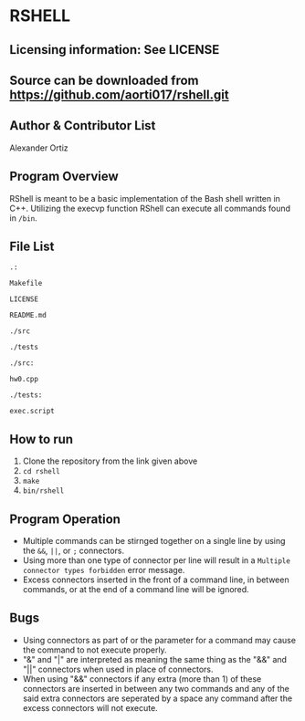 RSHELL
==========

Licensing information: See LICENSE
---
Source can be downloaded from https://github.com/aorti017/rshell.git
---

Author & Contributor List
----------
Alexander Ortiz

Program Overview
---------
RShell is meant to be a basic implementation of the Bash shell written in C++. Utilizing the execvp function RShell can execute all commands found in ```/bin```.

File List
----------
```
.:

Makefile

LICENSE

README.md

./src

./tests
```
```
./src:

hw0.cpp
```
```
./tests:

exec.script
```

How to run
----------

1. Clone the repository from the link given above
2. ```cd rshell```
3. ```make```
4. ```bin/rshell```

Program Operation
---------
* Multiple commands can be stirnged together on a single line by using the ```&&```, ```||```, or ```;``` connectors.
* Using more than one type of connector per line will result in a ```Multiple connector types forbidden``` error message.
* Excess connectors inserted in the front of a command line, in between commands, or at the end of a command line will be ignored.

Bugs
---------
* Using connectors as part of or the parameter for a command may cause the command to not execute properly.
* "&" and "|" are interpreted as meaning the same thing as the "&&" and "||" connectors when used in place of connectors.
* When using "&&" connectors if any extra (more than 1) of these connectors are inserted in between any two commands and any of the said extra connectors are seperated by a space any command after the excess connectors will not execute.
